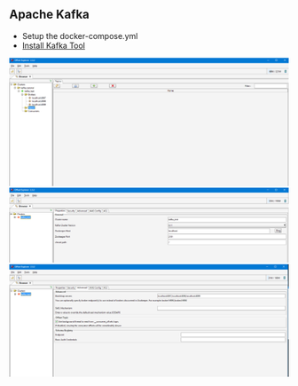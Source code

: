 ## Apache Kafka

- Setup the docker-compose.yml
- [Install Kafka Tool](https://www.kafkatool.com/download.html)

![img.png](img.png)
![img_2.png](img_2.png)
![img_1.png](img_1.png)